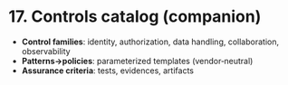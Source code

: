 # 17. Controls catalog (companion)
- **Control families**: identity, authorization, data handling, collaboration, observability
- **Patterns→policies**: parameterized templates (vendor‑neutral)
- **Assurance criteria**: tests, evidences, artifacts


